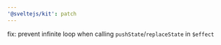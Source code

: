 ```yaml
---
'@sveltejs/kit': patch
---
```


fix: prevent infinite loop when calling `pushState`/`replaceState` in `$effect`

